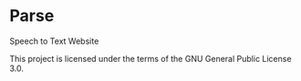 # Parse
Speech to Text Website

This project is licensed under the terms of the GNU General Public License 3.0.
